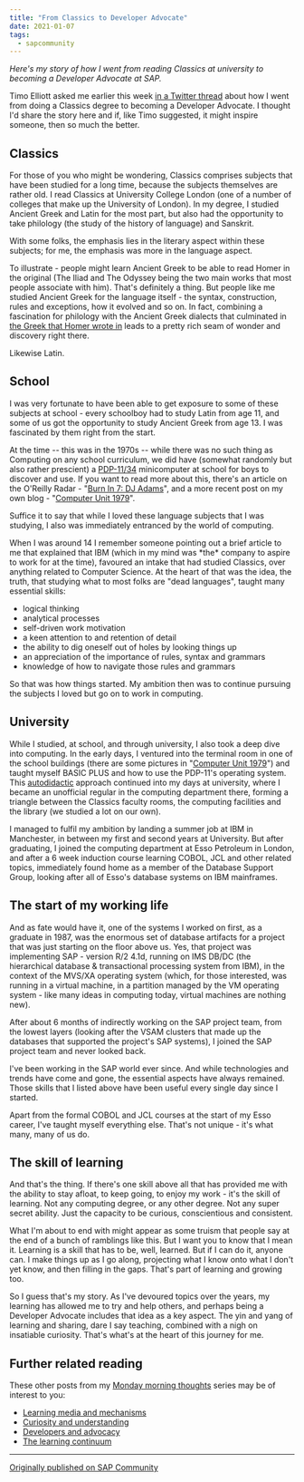 ```yaml
---
title: "From Classics to Developer Advocate"
date: 2021-01-07
tags:
  - sapcommunity
---
```

*Here's my story of how I went from reading Classics at university to
becoming a Developer Advocate at SAP.*

Timo Elliott asked me earlier this week [in a Twitter
thread](https://twitter.com/timoelliott/status/1346090285529444354)
about how I went from doing a Classics degree to becoming a Developer
Advocate. I thought I'd share the story here and if, like Timo
suggested, it might inspire someone, then so much the better.

## Classics

For those of you who might be wondering, Classics comprises subjects
that have been studied for a long time, because the subjects themselves
are rather old. I read Classics at University College London (one of a
number of colleges that make up the University of London). In my degree,
I studied Ancient Greek and Latin for the most part, but also had the
opportunity to take philology (the study of the history of language) and
Sanskrit.

With some folks, the emphasis lies in the literary aspect within these
subjects; for me, the emphasis was more in the language aspect.

To illustrate - people might learn Ancient Greek to be able to read
Homer in the original (The Iliad and The Odyssey being the two main
works that most people associate with him). That's definitely a thing.
But people like me studied Ancient Greek for the language itself - the
syntax, construction, rules and exceptions, how it evolved and so on. In
fact, combining a fascination for philology with the Ancient Greek
dialects that culminated in [the Greek that Homer wrote
in](https://en.wikipedia.org/wiki/Homeric_Greek) leads to a pretty rich
seam of wonder and discovery right there.

Likewise Latin.

## School

I was very fortunate to have been able to get exposure to some of these
subjects at school - every schoolboy had to study Latin from age 11, and
some of us got the opportunity to study Ancient Greek from age 13. I was
fascinated by them right from the start.

At the time \-- this was in the 1970s \-- while there was no such thing
as Computing on any school curriculum, we did have (somewhat randomly
but also rather prescient) a
[PDP-11/34](https://en.wikipedia.org/wiki/PDP-11) minicomputer at school
for boys to discover and use. If you want to read more about this,
there's an article on the O'Reilly Radar - "[Burn In 7: DJ
Adams](https://web.archive.org/web/20091118000142/http://radar.oreilly.com/2005/11/burn-in-7-dj-adams.html)", and
a more recent post on my own blog - "[Computer Unit
1979](/blog/posts/2020/11/03/computer-unit-1979/)".

Suffice it to say that while I loved these language subjects that I was
studying, I also was immediately entranced by the world of computing.

When I was around 14 I remember someone pointing out a brief article to
me that explained that IBM (which in my mind was \*the\* company to
aspire to work for at the time), favoured an intake that had studied
Classics, over anything related to Computer Science. At the heart of
that was the idea, the truth, that studying what to most folks are
"dead languages", taught many essential skills:

-   logical thinking
-   analytical processes
-   self-driven work motivation
-   a keen attention to and retention of detail
-   the ability to dig oneself out of holes by looking things up
-   an appreciation of the importance of rules, syntax and grammars
-   knowledge of how to navigate those rules and grammars


So that was how things started. My ambition then was to continue
pursuing the subjects I loved but go on to work in computing.

## University

While I studied, at school, and through university, I also took a deep
dive into computing. In the early days, I ventured into the terminal
room in one of the school buildings (there are some pictures in
"[Computer Unit
1979](/blog/posts/2020/11/03/computer-unit-1979/)") and taught
myself BASIC PLUS and how to use the PDP-11's operating system. This
[autodidactic](/tags/autodidactics/) approach continued
into my days at university, where I became an unofficial regular in the
computing department there, forming a triangle between the Classics
faculty rooms, the computing facilities and the library (we studied a
lot on our own).

I managed to fulfil my ambition by landing a summer job at IBM in
Manchester, in between my first and second years at University. But
after graduating, I joined the computing department at Esso Petroleum in
London, and after a 6 week induction course learning COBOL, JCL and
other related topics, immediately found home as a member of the Database
Support Group, looking after all of Esso's database systems on IBM
mainframes.

## The start of my working life

And as fate would have it, one of the systems I worked on first, as a
graduate in 1987, was the enormous set of database artifacts for a
project that was just starting on the floor above us. Yes, that project
was implementing SAP - version R/2 4.1d, running on IMS DB/DC (the
hierarchical database & transactional processing system from IBM), in
the context of the MVS/XA operating system (which, for those interested,
was running in a virtual machine, in a partition managed by the VM
operating system - like many ideas in computing today, virtual machines
are nothing new).

After about 6 months of indirectly working on the SAP project team, from
the lowest layers (looking after the VSAM clusters that made up the
databases that supported the project's SAP systems), I joined the SAP
project team and never looked back.

I've been working in the SAP world ever since. And while technologies
and trends have come and gone, the essential aspects have always
remained. Those skills that I listed above have been useful every single
day since I started.

Apart from the formal COBOL and JCL courses at the start of my Esso
career, I've taught myself everything else. That's not unique - it's
what many, many of us do.

## The skill of learning

And that's the thing. If there's one skill above all that has provided
me with the ability to stay afloat, to keep going, to enjoy my work -
it's the skill of learning. Not any computing degree, or any other
degree. Not any super secret ability. Just the capacity to be curious,
conscientious and consistent.

What I'm about to end with might appear as some truism that people say
at the end of a bunch of ramblings like this. But I want you to know
that I mean it. Learning is a skill that has to be, well, learned. But
if I can do it, anyone can. I make things up as I go along, projecting
what I know onto what I don't yet know, and then filling in the gaps.
That's part of learning and growing too.

So I guess that's my story. As I've devoured topics over the years, my
learning has allowed me to try and help others, and perhaps being a
Developer Advocate includes that idea as a key aspect. The yin and yang
of learning and sharing, dare I say teaching, combined with a nigh on
insatiable curiosity. That's what's at the heart of this journey for
me.

## Further related reading

These other posts from my [Monday morning
thoughts](/tags/mondaymorningthoughts/) series may
be of interest to you:

-   [Learning media and
    mechanisms](/blog/posts/2018/11/26/monday-morning-thoughts:-learning-media-and-mechanisms/)
-   [Curiosity and
    understanding](/blog/posts/2018/07/09/monday-morning-thoughts:-curiosity-and-understanding/)
-   [Developers and
    advocacy](/blog/posts/2018/07/02/monday-morning-thoughts:-developers-and-advocacy/)
-   [The learning
    continuum](/blog/posts/2018/06/04/monday-morning-thoughts:-the-learning-continuum/)

---

[Originally published on SAP Community](https://community.sap.com/t5/welcome-corner-blog-posts/from-classics-to-developer-advocate/ba-p/13461625)
